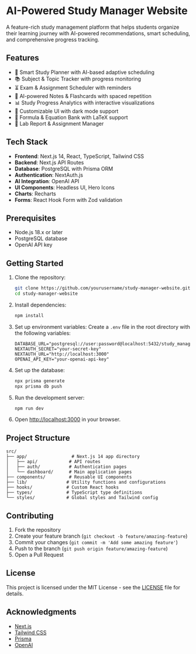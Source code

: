 # AI-Powered Study Manager Website

A feature-rich study management platform that helps students organize their learning journey with AI-powered recommendations, smart scheduling, and comprehensive progress tracking.

## Features

- 📅 Smart Study Planner with AI-based adaptive scheduling
- 📚 Subject & Topic Tracker with progress monitoring
- ⏳ Exam & Assignment Scheduler with reminders
- 📝 AI-powered Notes & Flashcards with spaced repetition
- 📊 Study Progress Analytics with interactive visualizations
- 🎨 Customizable UI with dark mode support
- 🔢 Formula & Equation Bank with LaTeX support
- 🧪 Lab Report & Assignment Manager

## Tech Stack

- **Frontend**: Next.js 14, React, TypeScript, Tailwind CSS
- **Backend**: Next.js API Routes
- **Database**: PostgreSQL with Prisma ORM
- **Authentication**: NextAuth.js
- **AI Integration**: OpenAI API
- **UI Components**: Headless UI, Hero Icons
- **Charts**: Recharts
- **Forms**: React Hook Form with Zod validation

## Prerequisites

- Node.js 18.x or later
- PostgreSQL database
- OpenAI API key

## Getting Started

1. Clone the repository:
   ```bash
   git clone https://github.com/yourusername/study-manager-website.git
   cd study-manager-website
   ```

2. Install dependencies:
   ```bash
   npm install
   ```

3. Set up environment variables:
   Create a `.env` file in the root directory with the following variables:
   ```
   DATABASE_URL="postgresql://user:password@localhost:5432/study_manager"
   NEXTAUTH_SECRET="your-secret-key"
   NEXTAUTH_URL="http://localhost:3000"
   OPENAI_API_KEY="your-openai-api-key"
   ```

4. Set up the database:
   ```bash
   npx prisma generate
   npx prisma db push
   ```

5. Run the development server:
   ```bash
   npm run dev
   ```

6. Open [http://localhost:3000](http://localhost:3000) in your browser.

## Project Structure

```
src/
├── app/                 # Next.js 14 app directory
│   ├── api/            # API routes
│   ├── auth/           # Authentication pages
│   └── dashboard/      # Main application pages
├── components/         # Reusable UI components
├── lib/               # Utility functions and configurations
├── hooks/             # Custom React hooks
├── types/             # TypeScript type definitions
└── styles/            # Global styles and Tailwind config
```

## Contributing

1. Fork the repository
2. Create your feature branch (`git checkout -b feature/amazing-feature`)
3. Commit your changes (`git commit -m 'Add some amazing feature'`)
4. Push to the branch (`git push origin feature/amazing-feature`)
5. Open a Pull Request

## License

This project is licensed under the MIT License - see the [LICENSE](LICENSE) file for details.

## Acknowledgments

- [Next.js](https://nextjs.org/)
- [Tailwind CSS](https://tailwindcss.com/)
- [Prisma](https://www.prisma.io/)
- [OpenAI](https://openai.com/) 